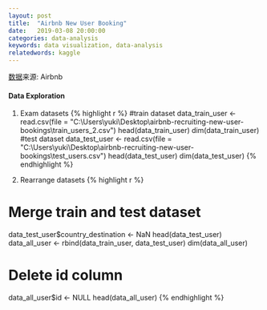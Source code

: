 ```yaml
---
layout: post
title:  "Airbnb New User Booking"
date:   2019-03-08 20:00:00
categories: data-analysis
keywords: data visualization, data-analysis
relatedwords: kaggle
---
```


[数据](\assets\2019-03-08-kaggle-airbnb\data.zip)来源: Airbnb

#### Data Exploration

1. Exam datasets
{% highlight r %} 
#train dataset
data_train_user <- read.csv(file = "C:\\Users\\yuki\\Desktop\\airbnb-recruiting-new-user-bookings\\train_users_2.csv")
head(data_train_user)
dim(data_train_user)
#test dataset
data_test_user <- read.csv(file = "C:\\Users\\yuki\\Desktop\\airbnb-recruiting-new-user-bookings\\test_users.csv")
head(data_test_user)
dim(data_test_user)
{% endhighlight %}

2. Rearrange datasets
{% highlight r %} 
# Merge train and test dataset
data_test_user$country_destination <- NaN
head(data_test_user)
data_all_user <- rbind(data_train_user, data_test_user)
dim(data_all_user)
# Delete id column
data_all_user$id <- NULL
head(data_all_user)
{% endhighlight %}
